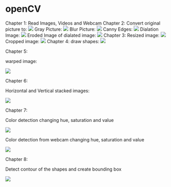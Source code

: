 # openCV
Chapter 1:
Read Images, Videos and Webcam
Chapter 2:
Convert original picture to:
![](Images/girl_with_a_pearl_ring.jpg)
Gray Picture:
![](Images/gray.PNG)
Blur Picture:
![](Images/blur.PNG)
Canny Edges:
![](Images/canny.PNG)
Dialation Image:
![](Images/dialation.PNG)
Eroded Image of dialated image:
![](Images/eroded.PNG)
Chapter 3:
Resized image:
![](Images/image_resized.PNG)
Cropped image:
![](Images/cropped.PNG)
Chapter 4:
draw shapes:
![](Images/shapes.PNG)

Chapter 5:

warped image:

![](Images/warp.PNG)

Chapter 6:

Horizontal and Vertical stacked images:

![](Images/stack.PNG)

Chapter 7:

Color detection changing hue,  saturation and value

![](Images/color_detection.PNG)

Color detection from webcam changing hue,  saturation and value

![](Images/color_detection_webcam.gif)


Chapter 8:

Detect contour of  the  shapes and create bounding box

![](Images/contour.PNG)


